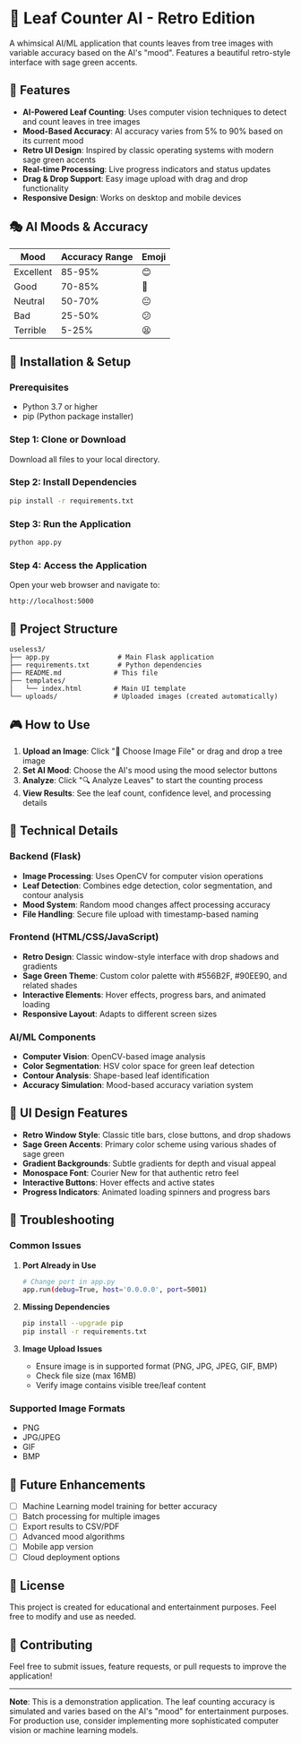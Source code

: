 # 🍃 Leaf Counter AI - Retro Edition

A whimsical AI/ML application that counts leaves from tree images with variable accuracy based on the AI's "mood". Features a beautiful retro-style interface with sage green accents.

## 🌟 Features

- **AI-Powered Leaf Counting**: Uses computer vision techniques to detect and count leaves in tree images
- **Mood-Based Accuracy**: AI accuracy varies from 5% to 90% based on its current mood
- **Retro UI Design**: Inspired by classic operating systems with modern sage green accents
- **Real-time Processing**: Live progress indicators and status updates
- **Drag & Drop Support**: Easy image upload with drag and drop functionality
- **Responsive Design**: Works on desktop and mobile devices

## 🎭 AI Moods & Accuracy

| Mood | Accuracy Range | Emoji |
|------|----------------|-------|
| Excellent | 85-95% | 😊 |
| Good | 70-85% | 🙂 |
| Neutral | 50-70% | 😐 |
| Bad | 25-50% | 😕 |
| Terrible | 5-25% | 😫 |

## 🚀 Installation & Setup

### Prerequisites

- Python 3.7 or higher
- pip (Python package installer)

### Step 1: Clone or Download

Download all files to your local directory.

### Step 2: Install Dependencies

```bash
pip install -r requirements.txt
```

### Step 3: Run the Application

```bash
python app.py
```

### Step 4: Access the Application

Open your web browser and navigate to:
```
http://localhost:5000
```

## 📁 Project Structure

```
useless3/
├── app.py                 # Main Flask application
├── requirements.txt       # Python dependencies
├── README.md             # This file
├── templates/
│   └── index.html        # Main UI template
└── uploads/              # Uploaded images (created automatically)
```

## 🎮 How to Use

1. **Upload an Image**: Click "📂 Choose Image File" or drag and drop a tree image
2. **Set AI Mood**: Choose the AI's mood using the mood selector buttons
3. **Analyze**: Click "🔍 Analyze Leaves" to start the counting process
4. **View Results**: See the leaf count, confidence level, and processing details

## 🔧 Technical Details

### Backend (Flask)
- **Image Processing**: Uses OpenCV for computer vision operations
- **Leaf Detection**: Combines edge detection, color segmentation, and contour analysis
- **Mood System**: Random mood changes affect processing accuracy
- **File Handling**: Secure file upload with timestamp-based naming

### Frontend (HTML/CSS/JavaScript)
- **Retro Design**: Classic window-style interface with drop shadows and gradients
- **Sage Green Theme**: Custom color palette with #556B2F, #90EE90, and related shades
- **Interactive Elements**: Hover effects, progress bars, and animated loading
- **Responsive Layout**: Adapts to different screen sizes

### AI/ML Components
- **Computer Vision**: OpenCV-based image analysis
- **Color Segmentation**: HSV color space for green leaf detection
- **Contour Analysis**: Shape-based leaf identification
- **Accuracy Simulation**: Mood-based accuracy variation system

## 🎨 UI Design Features

- **Retro Window Style**: Classic title bars, close buttons, and drop shadows
- **Sage Green Accents**: Primary color scheme using various shades of sage green
- **Gradient Backgrounds**: Subtle gradients for depth and visual appeal
- **Monospace Font**: Courier New for that authentic retro feel
- **Interactive Buttons**: Hover effects and active states
- **Progress Indicators**: Animated loading spinners and progress bars

## 🐛 Troubleshooting

### Common Issues

1. **Port Already in Use**
   ```bash
   # Change port in app.py
   app.run(debug=True, host='0.0.0.0', port=5001)
   ```

2. **Missing Dependencies**
   ```bash
   pip install --upgrade pip
   pip install -r requirements.txt
   ```

3. **Image Upload Issues**
   - Ensure image is in supported format (PNG, JPG, JPEG, GIF, BMP)
   - Check file size (max 16MB)
   - Verify image contains visible tree/leaf content

### Supported Image Formats
- PNG
- JPG/JPEG
- GIF
- BMP

## 🎯 Future Enhancements

- [ ] Machine Learning model training for better accuracy
- [ ] Batch processing for multiple images
- [ ] Export results to CSV/PDF
- [ ] Advanced mood algorithms
- [ ] Mobile app version
- [ ] Cloud deployment options

## 📝 License

This project is created for educational and entertainment purposes. Feel free to modify and use as needed.

## 🤝 Contributing

Feel free to submit issues, feature requests, or pull requests to improve the application!

---

**Note**: This is a demonstration application. The leaf counting accuracy is simulated and varies based on the AI's "mood" for entertainment purposes. For production use, consider implementing more sophisticated computer vision or machine learning models.
